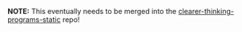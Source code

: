 **NOTE:** This eventually needs to be merged into the [clearer-thinking-programs-static](https://github.com/willfind/clearer-thinking-programs-static) repo!
